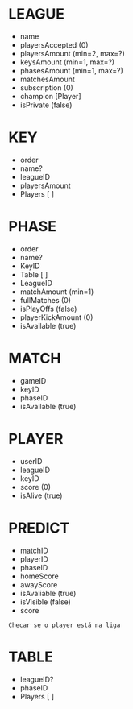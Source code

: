 # LEAGUE

- name
- playersAccepted (0)
- playersAmount (min=2, max=?)
- keysAmount (min=1, max=?)
- phasesAmount (min=1, max=?)
- matchesAmount
- subscription (0)
- champion [Player]
- isPrivate (false)

# KEY

- order
- name?
- leagueID
- playersAmount
- Players [ ]

# PHASE

- order
- name?
- KeyID
- Table [ ]
- LeagueID
- matchAmount (min=1)
- fullMatches (0)
- isPlayOffs (false)
- playerKickAmount (0)
- isAvailable (true)

# MATCH

- gameID
- keyID
- phaseID
- isAvailable (true)

# PLAYER

- userID
- leagueID
- keyID
- score (0)
- isAlive (true)

# PREDICT

- matchID
- playerID
- phaseID
- homeScore
- awayScore
- isAvaliable (true)
- isVisible (false)
- score

`Checar se o player está na liga`

# TABLE

- leagueID?
- phaseID
- Players [ ]
